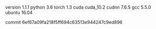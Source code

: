 version 1.1.1
python 3.6
torch 1.3
cuda cuda_10.2
cudnn 7.6.5
gcc 5.5.0
ubuntu 16.04

commit 6ef67a09fa218f5ff694c63513e944247c9ed896